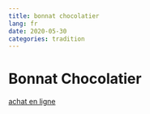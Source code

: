 ```yaml
---
title: bonnat chocolatier
lang: fr
date: 2020-05-30
categories: tradition
---
```


# Bonnat Chocolatier
[achat en ligne](https://www.berliner-kaffeeroesterei.de/shop/Bonnat-Chocolatier,c,manufacturers_id=6.html)
